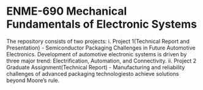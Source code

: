 # ENME-690 Mechanical Fundamentals of Electronic Systems
The repository consists of two projects:
i. Project 1(Technical Report and Presentation) - Semiconductor Packaging Challenges in Future Automotive Electronics. Development  of  automotive  electronic  systems  is  driven  by  three  major  trend:  Electrification,  Automation, and Connectivity.
ii. Project 2 Graduate Assignment(Technical Report) - Manufacturing and reliability challenges of advanced packaging technologiesto achieve solutions beyond Moore’s rule.   
    
